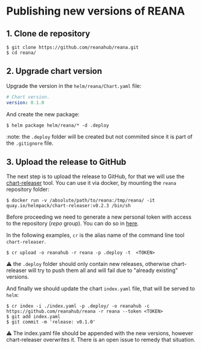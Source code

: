 # Publishing new versions of REANA

## 1. Clone de repository

```console
$ git clone https://github.com/reanahub/reana.git
$ cd reana/
```

## 2. Upgrade chart version

Upgrade the version in the `helm/reana/Chart.yaml` file:

```yaml
# Chart version.
version: 0.1.0
```

And create the new package:

```console
$ helm package helm/reana/* -d .deploy
```

:note: the `.deploy` folder will be created but not commited since it is part of the `.gitignore` file.

## 3. Upload the release to GitHub

The next step is to upload the release to GitHub, for that we will use the [chart-releaser](https://github.com/helm/chart-releaser) tool. You can use it via docker, by mounting the `reana` repository folder:

``` console
$ docker run -v /absolute/path/to/reana:/tmp/reana/ -it quay.io/helmpack/chart-releaser:v0.2.3 /bin/sh
```

Before proceeding we need to generate a new personal token with access to the repository (*repo* group). You can do so in [here](https://github.com/settings/tokens).

In the following examples, `cr` is the alias name of the command line tool `chart-releaser`.

```console
$ cr upload -o reanahub -r reana -p .deploy -t  <TOKEN>
```

:warning: the `.deploy` folder should only contain new releases, otherwise chart-releaser will try to push them all and will fail due to "already existing" versions.

And finally we should update the chart `index.yaml` file, that will be served to `helm`:

```console
$ cr index -i ./index.yaml -p .deploy/ -o reanahub -c https://github.com/reanahub/reana -r reana --token <TOKEN>
$ git add index.yaml
$ git commit -m 'release: v0.1.0'
```

⚠️ The index.yaml file should be appended with the new versions, however chart-releaser overwrites it. There is an open issue to remedy that situation.